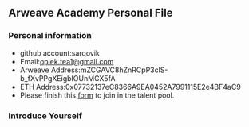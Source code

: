 ## Arweave Academy Personal File

### Personal information

- github account:sarqovik
- Email:opiek.tea1@gmail.com
- Arweave Address:mZCGAVC8hZnRCpP3clS-b_fXvPPgXEigbIOUnMCX5fA
- ETH Address:0x07732137eC8366A9EA0452A7991115E2e4BF4aC9
- Please finish this [form](https://docs.google.com/forms/d/e/1FAIpQLSfWA5fIIcBgmRppm3jNz5vmf9Mai_QMVil-2pO4r7YKn_Zhtw/viewform?usp=sf_link) to join in the talent pool.

### Introduce Yourself
